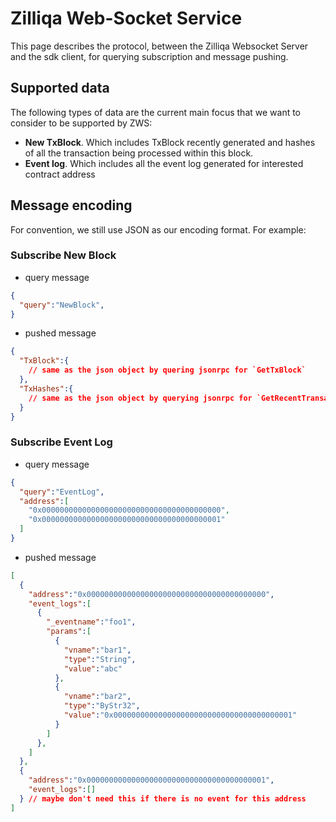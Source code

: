 # Zilliqa Web-Socket Service

This page describes the protocol, between the Zilliqa Websocket Server and the sdk client, for querying subscription and message pushing.

## Supported data

The following types of data are the current main focus that we want to consider to be supported by ZWS:

- **New TxBlock**. Which includes TxBlock recently generated and hashes of all the transaction being processed within this block.
- **Event log**. Which includes all the event log generated for interested contract address

## Message encoding

For convention, we still use JSON as our encoding format. For example:

### Subscribe New Block

- query message

```json
{
  "query":"NewBlock",
}
```

- pushed message

```json
{
  "TxBlock":{
    // same as the json object by quering jsonrpc for `GetTxBlock`
  },
  "TxHashes":{
    // same as the json object by querying jsonrpc for `GetRecentTransactions`
  }
}
```

### Subscribe Event Log

- query message

```json
{
  "query":"EventLog",
  "address":[
    "0x0000000000000000000000000000000000000000",
    "0x0000000000000000000000000000000000000001"
  ]
}
```

- pushed message

```json
[
  {
    "address":"0x0000000000000000000000000000000000000000",
    "event_logs":[
      {
        "_eventname":"foo1",
        "params":[
          {
            "vname":"bar1",
            "type":"String",
            "value":"abc"
          },
          {
            "vname":"bar2",
            "type":"ByStr32",
            "value":"0x0000000000000000000000000000000000000001"
          }
        ]
      },
    ]
  },
  {
    "address":"0x0000000000000000000000000000000000000001",
    "event_logs":[]
  } // maybe don't need this if there is no event for this address
]
```
